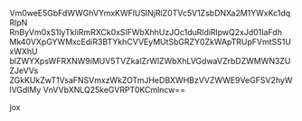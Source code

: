 Vm0weE5GbFdWWGhVYmxKWFlUSlNjRlZ0TVc5V1ZsbDNXa2M1YWxKc1dqRlpN
RnByVm0xS1IyTkliRmRXCk0xSlFWbXhhUzJOc1duRldiRlpwQ2xJd01IaFdh
Mk40VXpGYWMxcEdiR3BTYkhCVVEyMUtSbGRZY0ZkWApTRUpFVmtSS1UxWXhU
blZWYXpsWFRXNW9iMUV5TVZkalZrWlZWbXhLVGdwaVZrbDZWMWN3ZUZJeVVs
ZGkKUkZwT1VsaFNSVmxzWkZOTmJHeDBXWHBzVVZWWE9VeGFSV2hyWlVGdlMy
VnVVbXNLQ25keGVRPT0KCmlncw==

jox